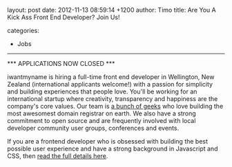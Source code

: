 layout: post
date: 2012-11-13 08:59:14 +1200
author: Timo
title: Are You A Kick Ass Front End Developer? Join Us!

categories:
  - Jobs

----

*** APPLICATIONS NOW CLOSED ***

iwantmyname is hiring a full-time front end developer in Wellington, New Zealand (international applicants welcome!) with a passion for simplicity and building experiences that people love. You'll be working for an international startup where creativity, transparency and happiness are the company's core values. Our team is [a bunch of geeks](https://iwantmyname.com/about) who love building the most awesomest domain registrar on earth. We also have a strong commitment to open source and are frequently involved with local developer community user groups, conferences and events.

If you are a frontend developer who is obsessed with building the best possible user experience and have a strong background in Javascript and CSS, then [read the full details here](https://iwantmyname.com/jobs/front-end-developer-wellington).
